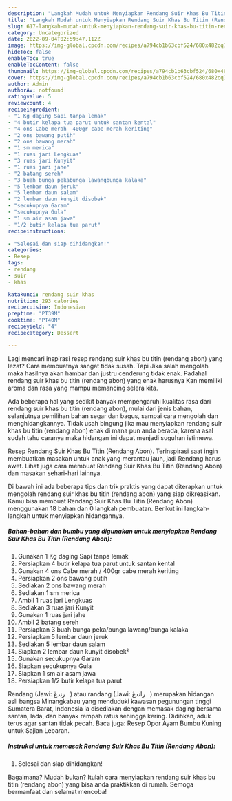 ```yaml
---
description: "Langkah Mudah untuk Menyiapkan Rendang Suir Khas Bu Titin (Rendang Abon) Menu Buat lebaran"
title: "Langkah Mudah untuk Menyiapkan Rendang Suir Khas Bu Titin (Rendang Abon) Menu Buat lebaran"
slug: 617-langkah-mudah-untuk-menyiapkan-rendang-suir-khas-bu-titin-rendang-abon-menu-buat-lebaran
category: Uncategorized
date: 2022-09-04T02:59:47.112Z
image: https://img-global.cpcdn.com/recipes/a794cb1b63cbf524/680x482cq70/rendang-suir-khas-bu-titin-rendang-abon-foto-resep-utama.jpg
hideToc: false
enableToc: true
enableTocContent: false
thumbnail: https://img-global.cpcdn.com/recipes/a794cb1b63cbf524/680x482cq70/rendang-suir-khas-bu-titin-rendang-abon-foto-resep-utama.jpg
cover: https://img-global.cpcdn.com/recipes/a794cb1b63cbf524/680x482cq70/rendang-suir-khas-bu-titin-rendang-abon-foto-resep-utama.jpg
author: Admin
authorAv: notfound
ratingvalue: 5
reviewcount: 4
recipeingredient:
- "1 Kg daging Sapi tanpa lemak"
- "4 butir kelapa tua parut untuk santan kental"
- "4 ons Cabe merah  400gr cabe merah keriting"
- "2 ons bawang putih"
- "2 ons bawang merah"
- "1 sm merica"
- "1 ruas jari Lengkuas"
- "3 ruas jari Kunyit"
- "1 ruas jari jahe"
- "2 batang sereh"
- "3 buah bunga pekabunga lawangbunga kalaka"
- "5 lembar daun jeruk"
- "5 lembar daun salam"
- "2 lembar daun kunyit disobek"
- "secukupnya Garam"
- "secukupnya Gula"
- "1 sm air asam jawa"
- "1/2 butir kelapa tua parut"
recipeinstructions:

- "Selesai dan siap dihidangkan!"
categories:
- Resep
tags:
- rendang
- suir
- khas

katakunci: rendang suir khas 
nutrition: 293 calories
recipecuisine: Indonesian
preptime: "PT39M"
cooktime: "PT40M"
recipeyield: "4"
recipecategory: Dessert

---
```



Lagi mencari inspirasi resep rendang suir khas bu titin (rendang abon) yang lezat? Cara membuatnya sangat tidak susah. Tapi Jika salah mengolah maka hasilnya akan hambar dan justru cenderung tidak enak. Padahal rendang suir khas bu titin (rendang abon) yang enak harusnya Kan memiliki aroma dan rasa yang mampu memancing selera kita.


Ada beberapa hal yang sedikit banyak mempengaruhi kualitas rasa dari rendang suir khas bu titin (rendang abon), mulai dari jenis bahan, selanjutnya pemilihan bahan segar dan bagus, sampai cara mengolah dan menghidangkannya. Tidak usah bingung jika mau menyiapkan rendang suir khas bu titin (rendang abon) enak di mana pun anda berada, karena asal sudah tahu caranya maka hidangan ini dapat menjadi suguhan istimewa.

Resep Rendang Suir Khas Bu Titin (Rendang Abon). Terinspirasi saat ingin membuatkan masakan untuk anak yang merantau jauh, jadi Rendang harus awet. Lihat juga cara membuat Rendang Suir Khas Bu Titin (Rendang Abon) dan masakan sehari-hari lainnya.


Di bawah ini ada beberapa tips dan trik praktis yang dapat diterapkan untuk mengolah rendang suir khas bu titin (rendang abon) yang siap dikreasikan. Kamu bisa membuat Rendang Suir Khas Bu Titin (Rendang Abon) menggunakan 18 bahan dan 0 langkah pembuatan. Berikut ini langkah-langkah untuk menyiapkan hidangannya.

<!--inarticleads1-->

##### Bahan-bahan dan bumbu yang digunakan untuk menyiapkan Rendang Suir Khas Bu Titin (Rendang Abon):

1. Gunakan 1 Kg daging Sapi tanpa lemak
1. Persiapkan 4 butir kelapa tua parut untuk santan kental
1. Gunakan 4 ons Cabe merah / 400gr cabe merah keriting
1. Persiapkan 2 ons bawang putih
1. Sediakan 2 ons bawang merah
1. Sediakan 1 sm merica
1. Ambil 1 ruas jari Lengkuas
1. Sediakan 3 ruas jari Kunyit
1. Gunakan 1 ruas jari jahe
1. Ambil 2 batang sereh
1. Persiapkan 3 buah bunga peka/bunga lawang/bunga kalaka
1. Persiapkan 5 lembar daun jeruk
1. Sediakan 5 lembar daun salam
1. Siapkan 2 lembar daun kunyit disobek²
1. Gunakan secukupnya Garam
1. Siapkan secukupnya Gula
1. Siapkan 1 sm air asam jawa
1. Persiapkan 1/2 butir kelapa tua parut


Rendang (Jawi: ‏ رندڠ ‎ ‎) atau randang (Jawi: ‏ راندڠ ‎ ‎) merupakan hidangan asli bangsa Minangkabau yang menduduki kawasan pegunungan tinggi Sumatera Barat, Indonesia ia disediakan dengan memasak daging bersama santan, lada, dan banyak rempah ratus sehingga kering. Didihkan, aduk terus agar santan tidak pecah. Baca juga: Resep Opor Ayam Bumbu Kuning untuk Sajian Lebaran. 

<!--inarticleads2-->

##### Instruksi untuk memasak Rendang Suir Khas Bu Titin (Rendang Abon):


1. Selesai dan siap dihidangkan!



Bagaimana? Mudah bukan? Itulah cara menyiapkan rendang suir khas bu titin (rendang abon) yang bisa anda praktikkan di rumah. Semoga bermanfaat dan selamat mencoba!
